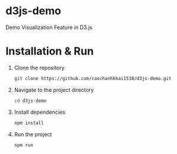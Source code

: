 # d3js-demo
Demo Visualization Feature in D3.js

# Installation & Run
1. Clone the repository
   ```sh
   git clone https://github.com/caochanhkhai1510/d3js-demo.git
   ```
2. Navigate to the project directory
   ```sh 
   cd d3js-demo
   ```
3. Install dependencies 
   ```sh 
   npm install
   ```
4. Run the project
   ```sh 
   npm run
   ```